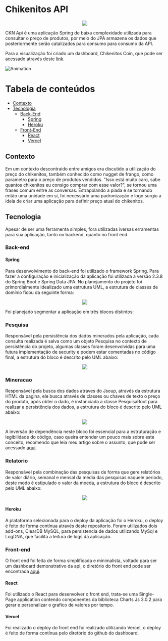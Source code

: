 
# Chikenitos API
<p align="center">
<img src="https://user-images.githubusercontent.com/50127863/114096293-eb962700-9894-11eb-9f44-3d08eb02ff0d.png">
</p>
CKN Api é uma aplicação Spring de baixa complexidade utilizada para consultar o preço de produtos, por meio do JPA armazena os dados que posteriormente serão catalizados para consumo para consumo da API.

Para a visualização foi criado um dashboard, Chikenitos Coin, que pode ser acessado através deste  <a href="https://dashboard-ckn.vercel.app/"> link<a/>. 
 
 ![Animation](https://user-images.githubusercontent.com/50127863/122002850-a9073400-cd88-11eb-8ed5-b05976f29512.gif)





Tabela de conteúdos
=================
- [Contexto](#contexto)
- [Tecnologia](#tecnologia)
  * [Back-End](#back-end)
    + [Spring](#spring)
    + [Heroku](#heroku)
  * [Front-End](#front-end)
    + [React](#react)
    + [Vercel](#vercel)



## Contexto

 Em um contexto descontraido entre amigos era discutido a utilização do preço do chikenitos, também conhecido como nugget de frango, como parametro para o preço de produtos vendidos. "Isso está muito caro, sabe quantos chikenitos eu consigo comprar com esse valor?", se tornou uma frases comum entre as conversas. Estrapolando a piada e se tornando então uma unidade em si, foi necessário uma padronização e logo surgiu a ideia de criar uma aplicação para definir preço atual do chikenitos.

## Tecnologia

 Apesar de ser uma ferramenta simples,  fora utilizadas iversas erramentas para sua aplicação, tanto no backend, quanto no front end.

### Back-end

#### Spring

 Para desenvolvimento do back-end foi utilizado o framework Spring. Para fazer a configuração e inicialização da aplicação foi utilizada a versão 2.3.8 do Spring Boot e Spring Data JPA.
 No planejamento do projeto foi primordialmente idealizado uma estrutura UML, a estrutura de classes de domínio ficou da seguinte forma:
  
 <p align="center">
<img src="https://user-images.githubusercontent.com/50127863/114086762-66f1db80-9889-11eb-902e-174f8b8d5fc6.png">
</p>

Foi planejado segmentar a aplicação em três blocos distintos:

### Pesquisa
Responsável pela persistência dos dados minerados pela aplicação, cada consulta realizada é salva como um objeto Pesquisa no contexto de persistência do projeto, algumas classes foram desenvolvidas para uma futura implementação de security e podem estar comentadas no código final, a estrutura do bloco é descrito pelo UML abaixo:
<p align="center">
<img src="https://user-images.githubusercontent.com/50127863/114090161-71ae6f80-988d-11eb-8663-4a8f9c8a2203.png">
</p>

### Mineracao 
Responsável pela busca dos dados atraves do Jsoup, através da estrutura HTML da pagina, ele busca através de classes ou chaves de texto o preço do produto, após obter o dado, é instanciada a classe PesquisaRoot para realizar a persistência dos dados, a estrutura do bloco é descrito pelo UML abaixo:

<p align="center">
<img src="https://user-images.githubusercontent.com/50127863/114091692-5b091800-988f-11eb-871d-4ef9f94c8dc9.png">
</p>

A inversão de dependência neste bloco foi essencial para a estruturação e legibilidade do código, caso queira entender um pouco mais sobre este conceito, recomendo que leia meu artigo sobre o assunto, que pode ser acessado <a href="https://dev.to/danieldjgomes/injecao-de-dependencias-com-spring-ib"> aqui<a/>.

### Relatorio
Responsável pela combinação das pesquisas de forma que gere relatórios de valor diário, semanal e mensal da média das pesquisas naquele periodo, deste modo é estipulado o valor da moeda, a estrutura do bloco é descrito pelo UML abaixo:

<p align="center">
<img src="https://user-images.githubusercontent.com/50127863/114093056-06669c80-9891-11eb-9ae6-237e81db3fe9.png">
</p>


#### Heroku
A plataforma selecionada para o deploy da aplicação foi o Heroku, o deploy é feito de forma contínua através deste repositorio. Foram utilizados dois add-ons, ClearDB MySQL, para persistencia de dados utilizando MySql e LogDNA, que facilita a leitura de logs da aplicação.


### Front-end

O front end foi feita de forma simplificada e minimalista, voltado para ser um dashboard demonstrativo da api, o diretório do front end pode ser encontrada <a href="https://github.com/danieldjgomes/Dashboard-CKN"> aqui<a/>. 


#### React

Foi utilizado o React para desenvolver o front end, trata-se uma Single-Page application contendo componentes da biblioteca Charts Js 3.0.2 para gerar e personalizar o grafico de valores por tempo.

#### Vercel

Foi realizado o deploy do front end foi realizado utilizando Vercel, o deploy é feito de forma contínua pelo diretório do github do dashboard.





